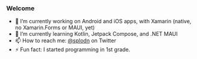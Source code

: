 ### Welcome 

- 🔭 I’m currently working on Android and iOS apps, with Xamarin (native, no Xamarin.Forms or MAUI, yet)
- 🌱 I’m currently learning Kotlin, Jetpack Compose, and .NET MAUI
- 📫 How to reach me: [@splodn](https://twitter.com/splodn) on Twitter
- ⚡ Fun fact: I started programming in 1st grade.
